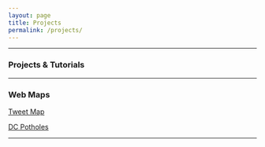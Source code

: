 ```yaml
---
layout: page
title: Projects
permalink: /projects/
---
```


----------

### Projects & Tutorials

----------
### Web Maps

[Tweet Map](https://andrewryanx.github.io/site/web_maps/twitter_mining/index.html)

[DC Potholes](https://andrewryanx.github.io/site/web_maps/dc_potholes/index.html)

----------
